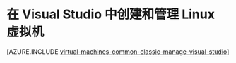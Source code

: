 <properties
   pageTitle="在 Visual Studio 中创建和管理 Linux VM | Azure"
   description="了解如何使用 Visual Studio 来创建和管理运行 Linux 的 Azure VM"
   services="visual-studio-online,virtual-machines-linux"
   documentationCenter="na"
   authors="TomArcher"
   manager="douge"
   editor="" />
<tags
	ms.service="virtual-machines-linux"
	ms.date="05/08/2016"
	wacn.date="06/29/2016"/>

# 在 Visual Studio 中创建和管理 Linux 虚拟机



[AZURE.INCLUDE [virtual-machines-common-classic-manage-visual-studio](../../includes/virtual-machines-common-classic-manage-visual-studio.md)]

<!---HONumber=Mooncake_0503_2016-->